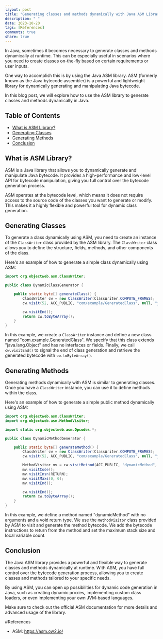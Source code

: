 ```yaml
---
layout: post
title: "Generating classes and methods dynamically with Java ASM Library"
description: " "
date: 2023-10-20
tags: [References]
comments: true
share: true
---
```


In Java, sometimes it becomes necessary to generate classes and methods dynamically at runtime. This can be especially useful in scenarios where you need to create classes on-the-fly based on certain requirements or user inputs.

One way to accomplish this is by using the Java ASM library. ASM (formerly known as the Java bytecode assembler) is a powerful and lightweight library for dynamically generating and manipulating Java bytecode.

In this blog post, we will explore how to use the ASM library to generate classes and methods dynamically in Java.

## Table of Contents
- [What is ASM Library?](#what-is-asm-library)
- [Generating Classes](#generating-classes)
- [Generating Methods](#generating-methods)
- [Conclusion](#conclusion)

## What is ASM Library?

ASM is a Java library that allows you to dynamically generate and manipulate Java bytecode. It provides a high-performance and low-level API for bytecode manipulation, giving you full control over the bytecode generation process.

ASM operates at the bytecode level, which means it does not require access to the source code of the classes you want to generate or modify. This makes it a highly flexible and powerful tool for dynamic class generation.

## Generating Classes

To generate a class dynamically using ASM, you need to create an instance of the `ClassWriter` class provided by the ASM library. The `ClassWriter` class allows you to define the structure, fields, methods, and other components of the class.

Here's an example of how to generate a simple class dynamically using ASM:

```java
import org.objectweb.asm.ClassWriter;

public class DynamicClassGenerator {

    public static byte[] generateClass() {
        ClassWriter cw = new ClassWriter(ClassWriter.COMPUTE_FRAMES);
        cw.visit(52, ACC_PUBLIC, "com/example/GeneratedClass", null, "java/lang/Object", null);

        cw.visitEnd();
        return cw.toByteArray();
    }
}
```

In this example, we create a `ClassWriter` instance and define a new class named "com.example.GeneratedClass". We specify that this class extends "java.lang.Object" and has no interfaces or fields. Finally, we call `cw.visitEnd()` to signal the end of class generation and retrieve the generated bytecode with `cw.toByteArray()`.

## Generating Methods

Generating methods dynamically with ASM is similar to generating classes. Once you have a `ClassWriter` instance, you can use it to define methods within the class.

Here's an example of how to generate a simple public method dynamically using ASM:

```java
import org.objectweb.asm.ClassWriter;
import org.objectweb.asm.MethodVisitor;

import static org.objectweb.asm.Opcodes.*;

public class DynamicMethodGenerator {

    public static byte[] generateMethod() {
        ClassWriter cw = new ClassWriter(ClassWriter.COMPUTE_FRAMES);
        cw.visit(52, ACC_PUBLIC, "com/example/GeneratedClass", null, "java/lang/Object", null);

        MethodVisitor mv = cw.visitMethod(ACC_PUBLIC, "dynamicMethod", "()V", null, null);
        mv.visitCode();
        mv.visitInsn(RETURN);
        mv.visitMaxs(0, 0);
        mv.visitEnd();

        cw.visitEnd();
        return cw.toByteArray();
    }
}
```

In this example, we define a method named "dynamicMethod" with no arguments and a void return type. We use the `MethodVisitor` class provided by ASM to visit and generate the method bytecode. We add the bytecode instructions to return from the method and set the maximum stack size and local variable count.

## Conclusion

The Java ASM library provides a powerful and flexible way to generate classes and methods dynamically at runtime. With ASM, you have full control over the bytecode generation process, allowing you to create classes and methods tailored to your specific needs.

By using ASM, you can open up possibilities for dynamic code generation in Java, such as creating dynamic proxies, implementing custom class loaders, or even implementing your own JVM-based languages.

Make sure to check out the official ASM documentation for more details and advanced usage of the library.

#References
- ASM: https://asm.ow2.io/